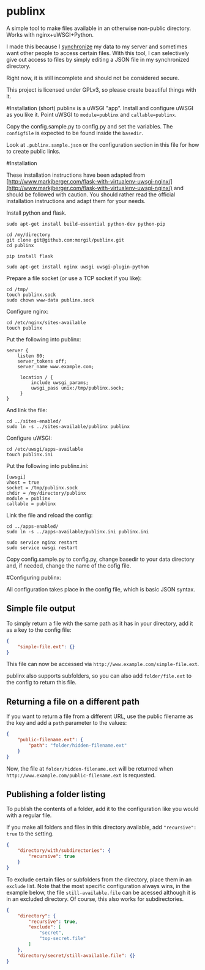 # publinx
A simple tool to make files available in an otherwise non-public directory. Works with nginx+uWSGI+Python.

I made this because I [synchronize](https://www.syncthing.net/) my data to my server and sometimes want other people to access certain files.
 With this tool, I can selectively give out access to files by simply editing a JSON file in my synchronized directory.

Right now, it is still incomplete and should not be considered secure.

This project is licensed under GPLv3, so please create beautiful things with it.

#Installation (short)
publinx is a uWSGI "app". Install and configure uWSGI as you like it. Point uWSGI to `module=publinx` and `callable=publinx`.

Copy the config.sample.py to config.py and set the variables. The `configfile` is expected to be found inside the `basedir`.

Look at `.publinx.sample.json` or the configuration section in this file for how to create public links.

#Installation

These installation instructions have been adapted from [http://www.markjberger.com/flask-with-virtualenv-uwsgi-nginx/](http://www.markjberger.com/flask-with-virtualenv-uwsgi-nginx/) and should be followed with caution. You should rather read the official installation instructions and adapt them for your needs.

Install python and flask.
```
sudo apt-get install build-essential python-dev python-pip

cd /my/directory
git clone git@github.com:morgil/publinx.git
cd publinx

pip install flask

sudo apt-get install nginx uwsgi uwsgi-plugin-python
```

Prepare a file socket (or use a TCP socket if you like):
```
cd /tmp/
touch publinx.sock
sudo chown www-data publinx.sock
```
Configure nginx:
```
cd /etc/nginx/sites-available
touch publinx
```
Put the following into publinx:
```
server {
    listen 80;
    server_tokens off;
    server_name www.example.com;

     location / {
         include uwsgi_params;
         uwsgi_pass unix:/tmp/publinx.sock;
     }
}
```
And link the file:
```
cd ../sites-enabled/
sudo ln -s ../sites-available/publinx publinx
```
Configure uWSGI:
```
cd /etc/uwsgi/apps-available
touch publinx.ini
```
Put the following into publinx.ini:
```
[uwsgi]
vhost = true
socket = /tmp/publinx.sock
chdir = /my/directory/publinx
module = publinx
callable = publinx
```
Link the file and reload the config:
```
cd ../apps-enabled/
sudo ln -s ../apps-available/publinx.ini publinx.ini

sudo service nginx restart
sudo service uwsgi restart
```

Copy config.sample.py to config.py, change basedir to your data directory and, if needed, change the name of the cofig file.


#Configuring publinx:

All configuration takes place in the config file, which is basic JSON syntax.

## Simple file output
To simply return a file with the same path as it has in your directory, add it as a key to the config file:
```json
{
    "simple-file.ext": {}
}
```
This file can now be accessed via `http://www.example.com/simple-file.ext`.

publinx also supports subfolders, so you can also add `folder/file.ext` to the config to return this file.

## Returning a file on a different path
If you want to return a file from a different URL, use the public filename as the key and add a `path` parameter to the values:
```json
{
    "public-filename.ext": {
        "path": "folder/hidden-filename.ext"
    }
}
```
Now, the file at `folder/hidden-filename.ext` will be returned when `http://www.example.com/public-filename.ext` is requested.

## Publishing a folder listing
To publish the contents of a folder, add it to the configuration like you would with a regular file.

If you make all folders and files in this directory available, add `"recursive": true` to the setting.

```json
{
    "directory/with/subdirectories": {
        "recursive": true
    }
}
```
To exclude certain files or subfolders from the directory, place them in an `exclude` list. Note that the most specific configuration always wins, in the example below, the file `still-available.file` can be acessed although it is in an excluded directory. Of course, this also works for subdirectories.
```json
{
    "directory": {
        "recursive": true,
        "exclude": [
            "secret",
            "top-secret.file"
        ]
    },
    "directory/secret/still-available.file": {}
}
```